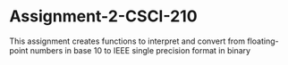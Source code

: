 # Assignment-2-CSCI-210
This assignment creates functions to interpret and convert from floating-point numbers in base 10 to IEEE single precision format in binary
